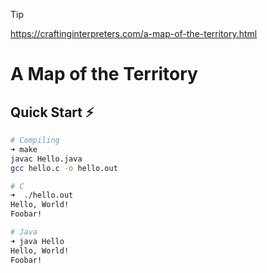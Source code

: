 > [!TIP]
> https://craftinginterpreters.com/a-map-of-the-territory.html

# A Map of the Territory

## Quick Start ⚡️

```sh
# Compiling
➜ make
javac Hello.java
gcc hello.c -o hello.out

# C
➜  ./hello.out
Hello, World!
Foobar!

# Java
➜ java Hello
Hello, World!
Foobar!
```
